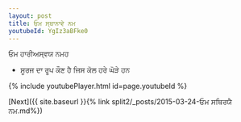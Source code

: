 ```yaml
---
layout: post
title: ਓਮ ਸ੍ਥਾਨਾਵੇ ਨਮ
youtubeId: YgIz3aBFke0
---
```

 
 
 ਓਮ ਹਾਰੀਅਸ੍ਵਯ ਨਮਹ  
 
 -  ਸੂਰਜ ਦਾ ਰੂਪ ਕੌਣ ਹੈ ਜਿਸ ਕੋਲ ਹਰੇ ਘੋੜੇ ਹਨ 
 
  
 
  
 
 
 
 
 
 


{% include youtubePlayer.html id=page.youtubeId %}
 
[Next]({{ site.baseurl }}{% link  split2/_posts/2015-03-24-ਓਮ ਸਥਿਰਯੈ ਨਮ.md%})
 
